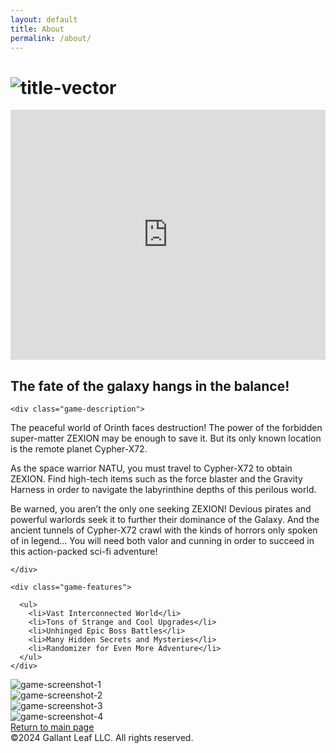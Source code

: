 ```yaml
---
layout: default
title: About
permalink: /about/
---
```


<div class="game-hero">
  <h1 class="game-title"><img src="{{ '/assets/titlevector.svg' | relative_url }}" alt="title-vector" /></h1>
  <div class="video-player">
    <iframe width="100%" height="400" src="https://www.youtube.com/embed/Pg1V-UDYzv0" frameborder="0" allow="accelerometer; autoplay; clipboard-write; encrypted-media; gyroscope; picture-in-picture" allowfullscreen></iframe>
  </div>
</div>

<div class="game-content">
  <div class="game-info">
    <h2 class="game-heading">The fate of the galaxy hangs in the balance!</h2>
    
    <div class="game-description">
<p>The peaceful world of Orinth faces destruction! The power of the forbidden super-matter ZEXION may be enough to save it. But its only known location is the remote planet Cypher-X72.</p>

<p>As the space warrior NATU, you must travel to Cypher-X72 to obtain ZEXION. Find high-tech items such as the force blaster and the Gravity Harness in order to navigate the labyrinthine depths of this perilous world.</p>

<p>Be warned, you aren’t the only one seeking ZEXION! Devious pirates and powerful warlords seek it to further their dominance of the Galaxy. And the ancient tunnels of Cypher-X72 crawl with the kinds of horrors only spoken of in legend… You will need both valor and cunning in order to succeed in this action-packed sci-fi adventure!</p>

    </div>
    
    <div class="game-features">

      <ul>
        <li>Vast Interconnected World</li>
        <li>Tons of Strange and Cool Upgrades</li>
        <li>Unhinged Epic Boss Battles</li>
        <li>Many Hidden Secrets and Mysteries</li>
        <li>Randomizer for Even More Adventure</li>
      </ul>
    </div>
  </div>
  
  <div class="game-screenshots">
    <div class="screenshot">
      <div class="screenshot-placeholder"><img src="{{ '/assets/sc-1.png' | relative_url }}" alt="game-screenshot-1" /></div>
    </div>
    <div class="screenshot">
      <div class="screenshot-placeholder"><img src="{{ '/assets/sc-2.png' | relative_url }}" alt="game-screenshot-2" /></div>
    </div>
    <div class="screenshot">
      <div class="screenshot-placeholder"><img src="{{ '/assets/sc-3.png' | relative_url }}" alt="game-screenshot-3" /></div>
    </div>
    <div class="screenshot">
      <div class="screenshot-placeholder"><img src="{{ '/assets/sc-4.png' | relative_url }}" alt="game-screenshot-4" /></div>
    </div>
  </div>
</div>

<div class="game-footer">
  <a href="{{ '/' | relative_url }}" class="return-link">Return to main page</a>
  <div class="copyright">©2024 Gallant Leaf LLC. All rights reserved.</div>
</div> 